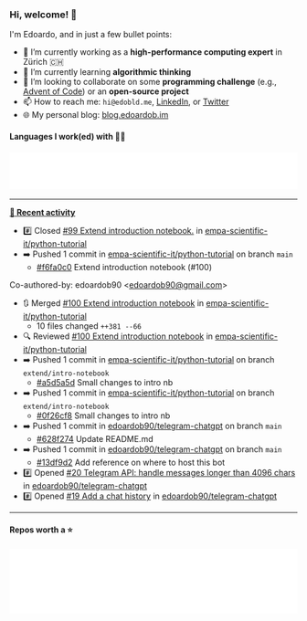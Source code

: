### Hi, welcome! 👋 

I'm Edoardo, and in just a few bullet points:

- 🔭 I’m currently working as a **high-performance computing expert** in Zürich 🇨🇭
- 🌱 I’m currently learning **algorithmic thinking**
- 👯 I’m looking to collaborate on some **programming challenge** (e.g., [Advent of Code](https://github.com/edoardob90/aoc2022)) or an **open-source project**
- 📫 How to reach me: `hi@edobld.me`, [LinkedIn](https://linkedin.com/in/edobld), or [Twitter](https://twitter.com/edobld)
- 🌐 My personal blog: [blog.edoardob.im](https://blog.edoardob.im)

#### Languages I work(ed) with 👨‍💻

<img src="https://github.com/edoardob90/edoardob90/blob/main/.cache/languages.svg">

---

**[📰 Recent activity](https://github.com/edoardob90)**
* #️⃣ Closed [#99 Extend introduction notebook.](https://github.com/empa-scientific-it/python-tutorial/issues/99) in [empa-scientific-it/python-tutorial](https://github.com/empa-scientific-it/python-tutorial)
* ➡️ Pushed 1 commit in [empa-scientific-it/python-tutorial](https://github.com/empa-scientific-it/python-tutorial) on branch `main`
  * [#f6fa0c0](https://github.com/empa-scientific-it/python-tutorial/commit/f6fa0c0) Extend introduction notebook (#100)

Co-authored-by: edoardob90 &lt;edoardob90@gmail.com&gt;
* 🔃 Merged [#100 Extend introduction notebook](https://github.com/empa-scientific-it/python-tutorial/pull/100) in [empa-scientific-it/python-tutorial](https://github.com/empa-scientific-it/python-tutorial)
  * 10 files changed `++381 --66`
* 🔍 Reviewed [#100 Extend introduction notebook](https://github.com/empa-scientific-it/python-tutorial/pull/100) in [empa-scientific-it/python-tutorial](https://github.com/empa-scientific-it/python-tutorial)
* ➡️ Pushed 1 commit in [empa-scientific-it/python-tutorial](https://github.com/empa-scientific-it/python-tutorial) on branch `extend/intro-notebook`
  * [#a5d5a5d](https://github.com/empa-scientific-it/python-tutorial/commit/a5d5a5d) Small changes to intro nb
* ➡️ Pushed 1 commit in [empa-scientific-it/python-tutorial](https://github.com/empa-scientific-it/python-tutorial) on branch `extend/intro-notebook`
  * [#0f26cf8](https://github.com/empa-scientific-it/python-tutorial/commit/0f26cf8) Small changes to intro nb
* ➡️ Pushed 1 commit in [edoardob90/telegram-chatgpt](https://github.com/edoardob90/telegram-chatgpt) on branch `main`
  * [#628f274](https://github.com/edoardob90/telegram-chatgpt/commit/628f274) Update README.md
* ➡️ Pushed 1 commit in [edoardob90/telegram-chatgpt](https://github.com/edoardob90/telegram-chatgpt) on branch `main`
  * [#13df9d2](https://github.com/edoardob90/telegram-chatgpt/commit/13df9d2) Add reference on where to host this bot
* #️⃣ Opened [#20 Telegram API: handle messages longer than 4096 chars](https://github.com/edoardob90/telegram-chatgpt/issues/20) in [edoardob90/telegram-chatgpt](https://github.com/edoardob90/telegram-chatgpt)
* #️⃣ Opened [#19 Add a chat history](https://github.com/edoardob90/telegram-chatgpt/issues/19) in [edoardob90/telegram-chatgpt](https://github.com/edoardob90/telegram-chatgpt)


---

#### Repos worth a ⭐

<img src="https://github.com/edoardob90/edoardob90/blob/main/.cache/stars.svg">

<!--
- ⚡ Fun fact: ...
- 🤔 I’m looking for help with ...
- 💬 Ask me about ...
-->
